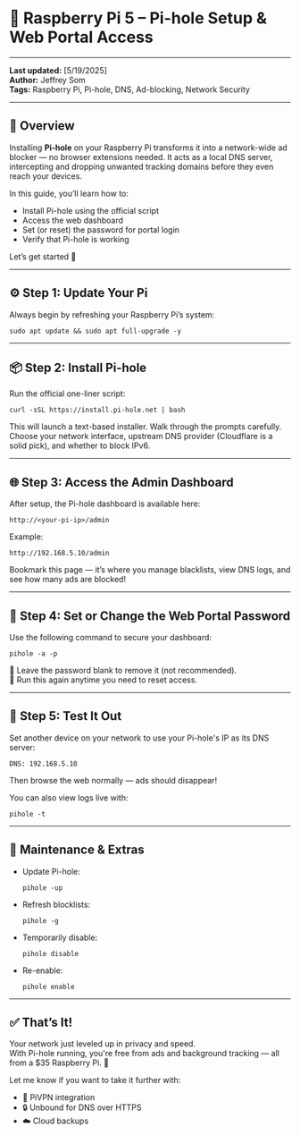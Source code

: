 # 🧪 Raspberry Pi 5 – Pi-hole Setup & Web Portal Access

---

**Last updated:** [5/19/2025]  
**Author:** Jeffrey Som  
**Tags:** Raspberry Pi, Pi-hole, DNS, Ad-blocking, Network Security

---

## 📝 Overview

Installing **Pi-hole** on your Raspberry Pi transforms it into a network-wide ad blocker — no browser extensions needed. It acts as a local DNS server, intercepting and dropping unwanted tracking domains before they even reach your devices.

In this guide, you’ll learn how to:

- Install Pi-hole using the official script
- Access the web dashboard
- Set (or reset) the password for portal login
- Verify that Pi-hole is working

Let’s get started 🚀

---

## ⚙️ Step 1: Update Your Pi

Always begin by refreshing your Raspberry Pi’s system:

```
sudo apt update && sudo apt full-upgrade -y
```

---

## 📦 Step 2: Install Pi-hole

Run the official one-liner script:

```
curl -sSL https://install.pi-hole.net | bash
```

This will launch a text-based installer. Walk through the prompts carefully. Choose your network interface, upstream DNS provider (Cloudflare is a solid pick), and whether to block IPv6.

---

## 🌐 Step 3: Access the Admin Dashboard

After setup, the Pi-hole dashboard is available here:

```
http://<your-pi-ip>/admin
```

Example:
```
http://192.168.5.10/admin
```

Bookmark this page — it’s where you manage blacklists, view DNS logs, and see how many ads are blocked!

---

## 🔐 Step 4: Set or Change the Web Portal Password

Use the following command to secure your dashboard:

```
pihole -a -p
```

🔸 Leave the password blank to remove it (not recommended).  
🔸 Run this again anytime you need to reset access.

---

## 🧪 Step 5: Test It Out

Set another device on your network to use your Pi-hole's IP as its DNS server:

```
DNS: 192.168.5.10
```

Then browse the web normally — ads should disappear!

You can also view logs live with:

```
pihole -t
```

---

## 🧼 Maintenance & Extras

- Update Pi-hole:
  ```
  pihole -up
  ```

- Refresh blocklists:
  ```
  pihole -g
  ```

- Temporarily disable:
  ```
  pihole disable
  ```

- Re-enable:
  ```
  pihole enable
  ```

---

## ✅ That’s It!

Your network just leveled up in privacy and speed.  
With Pi-hole running, you're free from ads and background tracking — all from a $35 Raspberry Pi. 🙌

Let me know if you want to take it further with:
- 🚪 PiVPN integration
- 🔒 Unbound for DNS over HTTPS
- ☁️ Cloud backups

